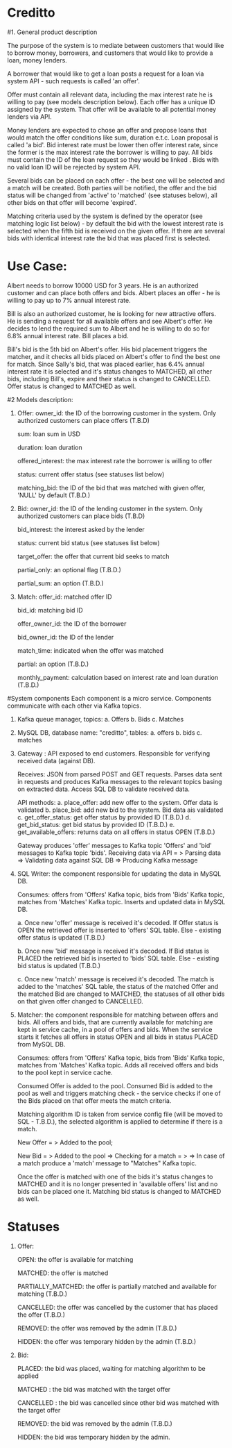# Creditto

#1. General product description

The purpose of the system is to mediate between customers that would like to borrow money, borrowers,
and customers that would like to provide a loan, money lenders.

A borrower that would like to get a loan posts a request for a loan via system API - such requests is
called 'an offer'.  

Offer must contain all relevant data, including the max interest rate he is willing to pay (see models description below). 
Each offer has a unique ID assigned by the system. That offer will be available to all potential money lenders via API.

Money lenders are expected to chose an offer and propose loans that would match the offer conditions like sum, duration e.t.c.
Loan proposal is called 'a bid'. Bid interest rate must be lower then offer interest rate, since the former is
the max interest rate the borrower is willing to pay. All bids must contain the ID of the loan request so they would be linked . 
Bids with no valid loan ID will be rejected by system API.

Several bids can be placed on each offer - the best one will be selected and a match will be created.
Both parties will be notified, the offer and the bid status will be changed from 'active' to 'matched' (see statuses below),
all other bids on that offer will become 'expired'.

Matching criteria used by the system is defined by the operator (see matching logic list below) - by default
the bid with the lowest interest rate is selected when the fifth bid is received on the given offer. 
If there are several bids with identical interest rate the bid that was placed first is selected.

# Use Case:

Albert needs to borrow 10000 USD for 3 years. He is an authorized customer and can place both offers and bids.
Albert places an offer - he is willing to pay up to 7% annual interest rate.

Bill is also an authorized customer, he is looking for new attractive offers. He is sending a request 
for all available offers and see Albert's offer. He decides to lend the required sum to Albert and he
is willing to do so for 6.8% annual interest rate. Bill places a bid. 

Bill's bid is the 5th bid on Albert's offer. His bid placement triggers the matcher, and it checks all
bids placed on Albert's offer to find the best one for match. Since Sally's bid, that was placed earlier, 
has 6.4% annual interest rate it is selected and it's status changes to MATCHED, all other bids, including Bill's, expire 
and their status is changed to CANCELLED.  Offer status is changed to MATCHED as well.




 
#2 Models description:

1. Offer:
   owner_id: the ID of the borrowing customer in the system. Only authorized customers can place offers (T.B.D)
   
   sum: loan sum in USD
   
   duration: loan duration
   
   offered_interest: the max interest rate the borrower is willing to offer
   
   status: current offer status (see statuses list below)
   
   matching_bid: the ID of the bid that was matched with given offer, 'NULL' by default (T.B.D.)

3. Bid:
   owner_id: the ID of the lending customer in the system. Only authorized customers can place bids (T.B.D)
   
   bid_interest: the interest asked by the lender
   
   status: current bid status (see statuses list below)
   
   target_offer: the offer that current bid seeks to match
   
   partial_only: an optional flag (T.B.D.)
   
   partial_sum: an option (T.B.D.)

3. Match:
   offer_id: matched offer ID
   
   bid_id: matching bid ID
   
   offer_owner_id: the ID of the borrower
   
   bid_owner_id: the ID of the lender
   
   match_time: indicated when the offer was matched 
   
   partial: an option (T.B.D.)
   
   monthly_payment: calculation based on interest rate and loan duration (T.B.D.)
    
 
#System components
Each component is a micro service. Components communicate with each other via Kafka topics. 

1. Kafka queue manager, topics:
 a. Offers
 b. Bids
 c. Matches
 
2. MySQL DB, database name: "creditto", tables:
 a. offers
 b. bids
 c. matches

3. Gateway : API exposed to end customers. Responsible for verifying received data (against DB).

     Receives: JSON from parsed POST and GET requests. 
     Parses data sent in requests and produces Kafka messages to the relevant topics basing on extracted data.
     Access SQL DB to validate received data. 
     
     API methods:
     a. place_offer: add new offer to the system. Offer data is validated
     b. place_bid: add new bid to the system. Bid data ais validated
     c. get_offer_status: get offer status by provided ID (T.B.D.)
     d. get_bid_status: get bid status by provided ID (T.B.D.)
     e. get_available_offers: returns data on all offers in status OPEN (T.B.D.)
     
     Gateway produces 'offer' messages to Kafka topic 'Offers' and 'bid' messages to Kafka topic 'bids'.
     Receiving data via API = > Parsing data => Validating data against SQL DB => Producing Kafka message
 

4. SQL Writer: the component responsible for updating the data in MySQL DB.

    Consumes: offers from 'Offers' Kafka topic, bids from 'Bids' Kafka topic, matches from 'Matches' Kafka topic.
    Inserts and updated data in MySQL DB.
    
    a. Once new 'offer' message is received it's decoded.
    If Offer status is OPEN the retrieved offer is inserted to 'offers' SQL table.
    Else - existing offer status is updated (T.B.D.)
    
    b. Once new 'bid' message is received it's decoded.
    If Bid status is PLACED the retrieved bid is inserted to 'bids' SQL table.
    Else - existing bid status is updated (T.B.D.)
    
    c. Once new 'match' message is received it's decoded.
    The match is added to the 'matches' SQL table, the status of the matched Offer and the matched Bid
    are changed to MATCHED, the statuses of all other bids on that given offer changed to CANCELLED.
    
5. Matcher: the component responsible for matching between offers and bids. All offers and bids, that are currently 
   available for matching are kept in service cache, in a pool of offers and bids. 
   When the service starts it fetches all offers in status OPEN and all bids in status PLACED from MySQL DB.
   
   Consumes: offers from 'Offers' Kafka topic, bids from 'Bids' Kafka topic, matches from 'Matches' Kafka topic.
   Adds all received offers and bids to the pool kept in service cache.
   
   Consumed Offer is added to the pool. Consumed Bid is added to the pool as well and triggers matching check - 
   the service checks if one of the Bids placed on that offer meets the match criteria. 
   
   Matching algorithm ID is taken from service config file (will be moved to SQL - T.B.D.), the selected algorithm is applied
   to determine if there is a match. 
   
   New Offer = > Added to the pool;     
   
   New Bid = > Added to the pool => Checking for a match = > 
   => In case of a match produce a 'match' message to "Matches" Kafka topic.
   
   Once the offer is matched with one of the bids it's status changes to MATCHED and it is no longer presented
   in 'available offers' list and no bids can be placed one it. Matching bid status is changed to MATCHED as well.
   
   
# Statuses

1. Offer:

    OPEN: the offer is available for matching
    
    MATCHED: the offer is matched
    
    PARTIALLY_MATCHED: the offer is partially matched and available for matching (T.B.D.)
    
    CANCELLED: the offer was cancelled by the customer that has placed the offer (T.B.D.)
    
    REMOVED: the offer was removed by the admin (T.B.D.)
    
    HIDDEN: the offer was temporary hidden by the admin (T.B.D.)
    
2. Bid:

    PLACED: the bid was placed, waiting for matching algorithm to be applied
    
    MATCHED : the bid was matched with the target offer
    
    CANCELLED : the bid was cancelled since other bid was matched with the target offer
    
    REMOVED: the bid was removed by the admin (T.B.D.)
    
    HIDDEN: the bid was temporary hidden by the admin.
   
                                                     
   
    
   
   
 
 
 
 
 
 

 
